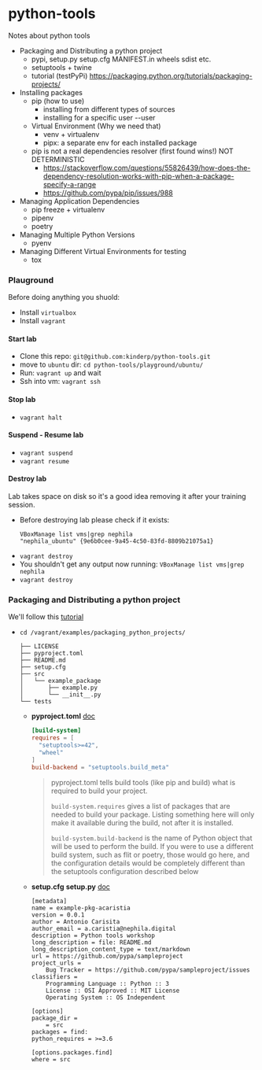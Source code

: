 # python-tools
Notes about python tools

* Packaging and Distributing a python project
  - pypi, setup.py setup.cfg MANIFEST.in wheels sdist etc.
  - setuptools + twine
  - tutorial (testPyPi) https://packaging.python.org/tutorials/packaging-projects/
* Installing packages
  - pip (how to use)
    * installing from different types of sources
    * installing for a specific user --user
  - Virtual Environment (Why we need that)
    * venv + virtualenv
    * pipx: a separate env for each installed package 
  - pip is not a real dependencies resolver (first found wins!) NOT DETERMINISTIC
    * https://stackoverflow.com/questions/55826439/how-does-the-dependency-resolution-works-with-pip-when-a-package-specify-a-range
    * https://github.com/pypa/pip/issues/988
* Managing Application Dependencies
  - pip freeze + virtualenv
  - pipenv
  - poetry
* Managing Multiple Python Versions
  - pyenv
* Managing Different Virtual Environments for testing
  - tox 

### Plauground

Before doing anything you shuold:

* Install `virtualbox`
* Install `vagrant`

#### Start lab

* Clone this repo: `git@github.com:kinderp/python-tools.git`
* move to `ubuntu` dir: `cd python-tools/playground/ubuntu/`
* Run: `vagrant up` and wait
* Ssh into vm: `vagrant ssh`

#### Stop lab

* `vagrant halt` 

#### Suspend - Resume lab

* `vagrant suspend`
* `vagrant resume`

#### Destroy lab

Lab takes space on disk so it's a good idea removing it after your training session.

* Before destroying lab please check if it exists:
  ```
  VBoxManage list vms|grep nephila
  "nephila_ubuntu" {9e6b0cee-9a45-4c50-83fd-8809b21075a1}
  ```
* `vagrant destroy`
* You shouldn't get any output now running: `VBoxManage list vms|grep nephila`
* `vagrant destroy`

### Packaging and Distributing a python project

We'll follow this [tutorial](https://packaging.python.org/tutorials/packaging-projects/)

* `cd /vagrant/examples/packaging_python_projects/`
  ```    .
  ├── LICENSE
  ├── pyproject.toml
  ├── README.md
  ├── setup.cfg
  ├── src
  │   └── example_package
  │       ├── example.py
  │       └── __init__.py
  └── tests
  ```
  
  * **pyproject.toml** [doc](https://www.python.org/dev/peps/pep-0518/)
    ```toml
    [build-system]
    requires = [
      "setuptools>=42",
      "wheel"
    ]
    build-backend = "setuptools.build_meta"
    ```
    
    > pyproject.toml tells build tools (like pip and build) what is required to build your project. 
    >
    > `build-system.requires` gives a list of packages that are needed to build your package. Listing something here will only make it available during the build, not after it is installed.
    >
    > `build-system.build-backend` is the name of Python object that will be used to perform the build. If you were to use a different build system, such as flit or poetry, those would go here, and the configuration details would be completely different than the setuptools configuration described below
    
  * **setup.cfg** **setup.py** [doc](https://setuptools.readthedocs.io/en/latest/userguide/declarative_config.html)
    ```
    [metadata]
    name = example-pkg-acaristia
    version = 0.0.1
    author = Antonio Carisita
    author_email = a.caristia@nephila.digital
    description = Python tools workshop
    long_description = file: README.md
    long_description_content_type = text/markdown
    url = https://github.com/pypa/sampleproject
    project_urls =
        Bug Tracker = https://github.com/pypa/sampleproject/issues
    classifiers =
        Programming Language :: Python :: 3
        License :: OSI Approved :: MIT License
        Operating System :: OS Independent

    [options]
    package_dir =
        = src
    packages = find:
    python_requires = >=3.6

    [options.packages.find]
    where = src
    ```
    
